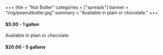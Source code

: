 +++
title = "Nut Butter"
categories = ["spreads"]
banner = "img/peanutbutter.jpg"
summary = "Available in plain or chocolate."
+++

#### $5.00 - 1 gallon  
Available in plain or chocolate.

#### $20.00 - 5 gallons  